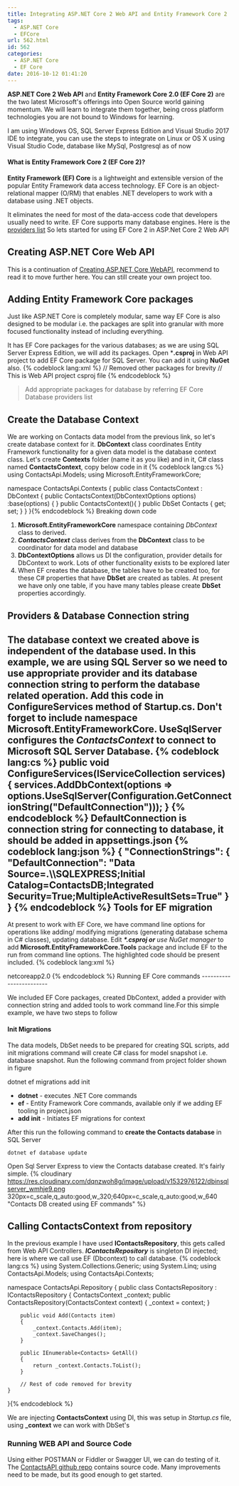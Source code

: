 ```yaml
---
title: Integrating ASP.NET Core 2 Web API and Entity Framework Core 2
tags:
  - ASP.NET Core
  - EFCore
url: 562.html
id: 562
categories:
  - ASP.NET Core
  - EF Core
date: 2016-10-12 01:41:20
---
```


**ASP.NET Core 2 Web API** and **Entity Framework Core 2.0 (EF Core 2)** are the two latest Microsoft's offerings into Open Source world gaining momentum.
We will learn to integrate them together, being cross platform technologies you are not bound to Windows for learning.

I am using Windows OS, SQL Server Express Edition and Visual Studio 2017 IDE to integrate, you can use the steps to integrate on Linux or OS X using Visual Studio Code, database like MySql, Postgresql as of now

#### What is **Entity Framework Core 2 (EF Core 2)?**

**Entity Framework (EF) Core** is a lightweight and extensible version of the popular Entity Framework data access technology. EF Core is an object-relational mapper (O/RM) that enables .NET developers to work with a database using .NET objects.

It eliminates the need for most of the data-access code that developers usually need to write. EF Core supports many database engines. Here is the [providers list](https://docs.efproject.net/en/latest/providers/index.html) So lets started for using EF Core 2 in ASP.Net Core 2 Web API

Creating ASP.NET Core Web API
-----------------------------

This is a continuation of [Creating ASP.NET Core WebAPI](http://www.mithunvp.com/create-aspnet-mvc-6-web-api-visual-studio-2017/), recommend to read it to move further here. You can still create your own project too.

Adding Entity Framework Core packages
-------------------------------------

Just like ASP.NET Core is completely modular, same way EF Core is also designed to be modular i.e. the packages are split into granular with more focused functionality instead of including everything.

It has EF Core packages for the various databases; as we are using SQL Server Express Edition, we will add its packages. Open ***.csproj** in Web API project to add EF Core package for SQL Server. You can add it using **NuGet** also.
{% codeblock lang:xml %}
// Removed other packages for brevity 
// This is Web API project csproj file
<ItemGroup>
    <PackageReference Include="Microsoft.AspNetCore.All" Version="2.0.0" />
    <PackageReference Include="Microsoft.EntityFrameworkCore.SqlServer" Version="2.0.0" />
  </ItemGroup>
{% endcodeblock %}
> Add appropriate packages for database by referring EF Core Database providers list

Create the Database Context
---------------------------

We are working on Contacts data model from the previous link, so let's create database context for it. **DbContext** class coordinates Entity Framework functionality for a given data model is the database context class.
Let's create **Contexts** folder (name it as you like) and in it, C# class named **ContactsContext**, copy below code in it
{% codeblock lang:cs %}
using ContactsApi.Models;
using Microsoft.EntityFrameworkCore;

namespace ContactsApi.Contexts
{
    public class ContactsContext : DbContext
    {
        public ContactsContext(DbContextOptions<ContactsContext> options)
            :base(options) { }
        public ContactsContext(){ }
        public DbSet<Contacts> Contacts { get; set; }
    }
}{% endcodeblock %}
Breaking down code

1.  **Microsoft.EntityFrameworkCore** namespace containing _DbContext_ class to derived.
2.  _**ContactsContext**_ class derives from the **DbContext** class to be coordinator for data model and database
3.  **DbContextOptions** allows us DI the configuration, provider details for DbContext to work. Lots of other functionality exists to be explored later
4.  When EF creates the database, the tables have to be created too, for these C# properties that have **DbSet** are created as tables. At present we have only one table, if you have many tables please create **DbSet** properties accordingly.

Providers & Database Connection string
--------------------------------------

The database context we created above is independent of the database used. In this example, we are using SQL Server so we need to use appropriate provider and its database connection string to perform the database related operation.
Add this code in **ConfigureServices** method of **Startup.cs.** Don't forget to include namespace **Microsoft.EntityFrameworkCore.** **UseSqlServer** configures the _ContactsContext_ to connect to Microsoft SQL Server Database.
{% codeblock lang:cs %}
public void ConfigureServices(IServiceCollection services)
{
    services.AddDbContext<ContactsContext>(options =>
             options.UseSqlServer(Configuration.GetConnectionString("DefaultConnection")));
}
{% endcodeblock %}
**DefaultConnection** is connection string for connecting to database, it should be added in **appsettings.json**
{% codeblock lang:json %}
{
  "ConnectionStrings": {
    "DefaultConnection": "Data Source=.\\\SQLEXPRESS;Initial Catalog=ContactsDB;Integrated Security=True;MultipleActiveResultSets=True"
  }
}
{% endcodeblock %}
Tools for EF migration
----------------------

At present to work with EF Core, we have command line options for operations like adding/ modifying migrations (generating database schema in C# classes), updating database.
Edit **_*.csproj or_** _use NuGet manager_ to add **Microsoft.EntityFrameworkCore.Tools** package and include EF to the run from command line options. The highlighted code should be present included.
{% codeblock lang:xml %}
<Project Sdk="Microsoft.NET.Sdk.Web">

  <PropertyGroup>
    <TargetFramework>netcoreapp2.0</TargetFramework>
  </PropertyGroup>

  <ItemGroup>
    <PackageReference Include="Microsoft.AspNetCore.All" Version="2.0.0" />
    <PackageReference Include="Microsoft.EntityFrameworkCore.SqlServer" Version="2.0.0" />
    <PackageReference Include="Microsoft.EntityFrameworkCore.Tools" Version="2.0.0" />
    <PackageReference Include="Microsoft.EntityFrameworkCore.Design" Version="2.0.0" />
  </ItemGroup>

  <ItemGroup>
    <DotNetCliToolReference Include="Microsoft.VisualStudio.Web.CodeGeneration.Tools" Version="2.0.0" />
    <DotNetCliToolReference Include="Microsoft.EntityFrameworkCore.Tools.DotNet" Version="2.0.0" />    
  </ItemGroup>

</Project>
{% endcodeblock %}
Running EF Core commands
------------------------

We included EF Core packages, created DbContext, added a provider with connection string and added tools to work command line.For this simple example, we have two steps to follow

#### Init Migrations

The data models, DbSet needs to be prepared for creating SQL scripts, add init migrations command will create C# class for model snapshot i.e. database snapshot.
Run the following command from project folder shown in figure

dotnet ef migrations add init

*   **dotnet** - executes .NET Core commands
*   **ef** - Entity Framework Core commands, available only if we adding EF tooling in project.json
*   **add init** - Initiates EF migrations for context

After this run the following command to **create the Contacts database** in SQL Server

```dotnet ef database update```

Open Sql Server Express to view the Contacts database created. It's fairly simple. {% cloudinary https://res.cloudinary.com/dqnzwoh8g/image/upload/v1532976122/dbinsqlserver_wmhje9.png 320px=c_scale,q_auto:good,w_320;640px=c_scale,q_auto:good,w_640 "Contacts DB created using EF commands" %}

Calling ContactsContext from repository
---------------------------------------

In the previous example I have used **IContactsRepository**, this gets called from Web API Controllers. _**IContactsRepository**_ is singleton DI injected; here is where we call use EF (Dbcontext) to call database.
{% codeblock lang:cs %}
using System.Collections.Generic;
using System.Linq;
using ContactsApi.Models;
using ContactsApi.Contexts;

namespace ContactsApi.Repository
{
    public class ContactsRepository : IContactsRepository
    {
        ContactsContext _context;
        public ContactsRepository(ContactsContext context)
        {
            _context = context;
        }        

        public void Add(Contacts item)
        {
            _context.Contacts.Add(item);
            _context.SaveChanges();
        }

		public IEnumerable<Contacts> GetAll()
        {
            return _context.Contacts.ToList();
        }

		// Rest of code removed for brevity
    }
}{% endcodeblock %}

We are injecting **ContactsContext** using DI, this was setup in _Startup.cs_ file, using **_context** we can work with DbSet's

### Running WEB API and Source Code

Using either POSTMAN or Fiddler or Swagger UI, we can do testing of it. 
The [ContactsAPI github repo](https://github.com/mithunvp/ContactsAPI) contains source code. Many improvements need to be made, but its good enough to get started.